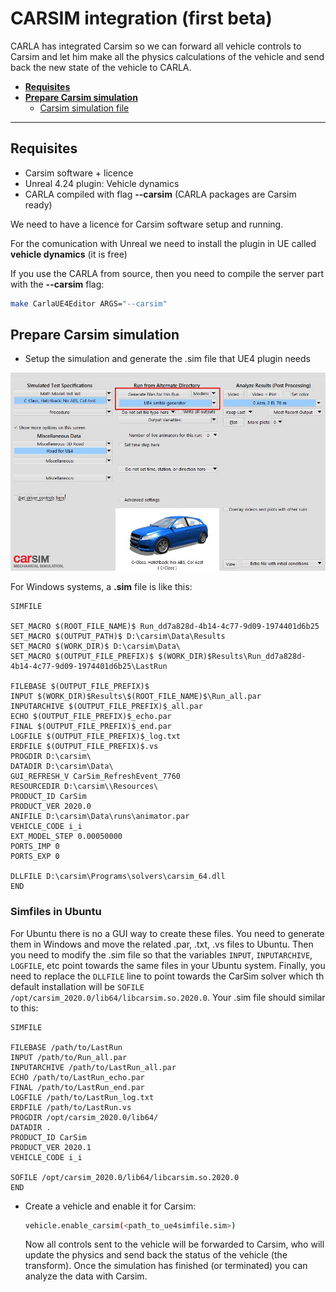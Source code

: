 # CARSIM integration (first beta)

CARLA has integrated Carsim so we can forward all vehicle controls to Carsim and let him make all the physics calculations of the vehicle and send back the new state of the vehicle to CARLA.

*   [__Requisites__](#requisites)  
*   [__Prepare Carsim simulation__](#prepare-carsim-simulation)  
	*   [Carsim simulation file](#carsim-simulation-file)  

---
## Requisites

* Carsim software + licence
* Unreal 4.24 plugin: Vehicle dynamics
* CARLA compiled with flag **--carsim** (CARLA packages are Carsim ready)

We need to have a licence for Carsim software setup and running.

For the comunication with Unreal we need to install the plugin in UE called **vehicle dynamics** (it is free)

If you use the CARLA from source, then you need to compile the server part with the **--carsim** flag:
```sh
make CarlaUE4Editor ARGS="--carsim"
```

## Prepare Carsim simulation

* Setup the simulation and generate the .sim file that UE4 plugin needs

![generate .sim file](img/carsim_generate.jpg)

For Windows systems, a **.sim** file is like this:

```
SIMFILE

SET_MACRO $(ROOT_FILE_NAME)$ Run_dd7a828d-4b14-4c77-9d09-1974401d6b25
SET_MACRO $(OUTPUT_PATH)$ D:\carsim\Data\Results
SET_MACRO $(WORK_DIR)$ D:\carsim\Data\
SET_MACRO $(OUTPUT_FILE_PREFIX)$ $(WORK_DIR)$Results\Run_dd7a828d-4b14-4c77-9d09-1974401d6b25\LastRun

FILEBASE $(OUTPUT_FILE_PREFIX)$
INPUT $(WORK_DIR)$Results\$(ROOT_FILE_NAME)$\Run_all.par
INPUTARCHIVE $(OUTPUT_FILE_PREFIX)$_all.par
ECHO $(OUTPUT_FILE_PREFIX)$_echo.par
FINAL $(OUTPUT_FILE_PREFIX)$_end.par
LOGFILE $(OUTPUT_FILE_PREFIX)$_log.txt
ERDFILE $(OUTPUT_FILE_PREFIX)$.vs
PROGDIR D:\carsim\
DATADIR D:\carsim\Data\
GUI_REFRESH_V CarSim_RefreshEvent_7760
RESOURCEDIR D:\carsim\\Resources\
PRODUCT_ID CarSim
PRODUCT_VER 2020.0
ANIFILE D:\carsim\Data\runs\animator.par
VEHICLE_CODE i_i
EXT_MODEL_STEP 0.00050000
PORTS_IMP 0
PORTS_EXP 0

DLLFILE D:\carsim\Programs\solvers\carsim_64.dll
END
```
### Simfiles in Ubuntu
For Ubuntu there is no a GUI way to create these files. You need to generate them in Windows and move the related .par, .txt, .vs files to Ubuntu. Then you need to modify the .sim file so that the variables `INPUT`, `INPUTARCHIVE`, `LOGFILE`, etc point towards the same files in your Ubuntu system. Finally, you need to replace the `DLLFILE` line to point towards the CarSim solver which th default installation will be `SOFILE /opt/carsim_2020.0/lib64/libcarsim.so.2020.0`. Your .sim file should similar to this:

```
SIMFILE

FILEBASE /path/to/LastRun
INPUT /path/to/Run_all.par
INPUTARCHIVE /path/to/LastRun_all.par
ECHO /path/to/LastRun_echo.par
FINAL /path/to/LastRun_end.par
LOGFILE /path/to/LastRun_log.txt
ERDFILE /path/to/LastRun.vs
PROGDIR /opt/carsim_2020.0/lib64/
DATADIR .
PRODUCT_ID CarSim
PRODUCT_VER 2020.1
VEHICLE_CODE i_i

SOFILE /opt/carsim_2020.0/lib64/libcarsim.so.2020.0
END
```

* Create a vehicle and enable it for Carsim:

    ```sh
    vehicle.enable_carsim(<path_to_ue4simfile.sim>)
    ```
    Now all controls sent to the vehicle will be forwarded to Carsim, who will update the physics and send back the status of the vehicle (the transform). Once the simulation has finished (or terminated) you can analyze the data with Carsim. 



